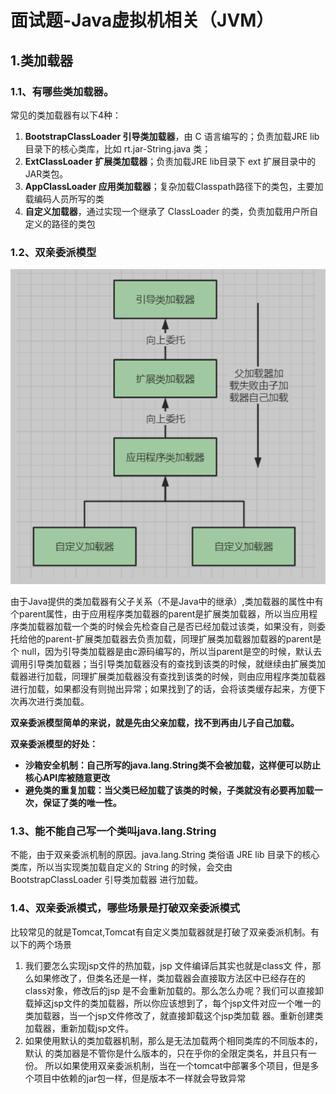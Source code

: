 # 面试题-Java虚拟机相关（JVM）

## 1.类加载器

### 1.1、有哪些类加载器。

常见的类加载器有以下4种：

1. **BootstrapClassLoader 引导类加载器**，由 C 语言编写的；负责加载JRE lib目录下的核心类库，比如 rt.jar-String.java 类；
2. **ExtClassLoader** **扩展类加载器**；负责加载JRE lib目录下 ext 扩展目录中的JAR类包。
3. **AppClassLoader 应用类加载器**；复杂加载Classpath路径下的类包，主要加载编码人员所写的类
4. **自定义加载器**，通过实现一个继承了 ClassLoader 的类，负责加载用户所自定义的路径的类包

### 1.2、双亲委派模型

![类加载器](https://github.com/hjm2015/Java-Interview-Question/blob/main/photo/jvm%E8%99%9A%E6%8B%9F%E6%9C%BA/classLoader.png)

​		由于Java提供的类加载器有父子关系（不是Java中的继承）,类加载器的属性中有个parent属性，由于应用程序类加载器的parent是扩展类加载器，所以当应用程序类加载器加载一个类的时候会先检查自己是否已经加载过该类，如果没有，则委托给他的parent-扩展类加载器去负责加载，同理扩展类加载器加载器的parent是个 null，因为引导类加载器是由c源码编写的，所以当parent是空的时候，默认去调用引导类加载器；当引导类加载器没有的查找到该类的时候，就继续由扩展类加载器进行加载，同理扩展类加载器没有查找到该类的时候，则由应用程序类加载器进行加载，如果都没有则抛出异常；如果找到了的话，会将该类缓存起来，方便下次再次进行类加载。

**双亲委派模型简单的来说，就是先由父亲加载，找不到再由儿子自己加载。**

**双亲委派模型的好处：**

- **沙箱安全机制：自己所写的java.lang.String类不会被加载，这样便可以防止核心API库被随意更改**
- **避免类的重复加载：当父类已经加载了该类的时候，子类就没有必要再加载一次，保证了类的唯一性。**

### 1.3、能不能自己写一个类叫java.lang.String

不能，由于双亲委派机制的原因。java.lang.String 类俗语 JRE lib 目录下的核心类库，所以当实现类加载自定义的 String 的时候，会交由 BootstrapClassLoader 引导类加载器 进行加载。

### 1.4、双亲委派模式，哪些场景是打破双亲委派模式

比较常见的就是Tomcat,Tomcat有自定义类加载器就是打破了双亲委派机制。有以下的两个场景

1. 我们要怎么实现jsp文件的热加载，jsp 文件编译后其实也就是class文 件，那么如果修改了，但类名还是一样，类加载器会直接取方法区中已经存在的class对象，修改后的jsp 是不会重新加载的。那么怎么办呢？我们可以直接卸载掉这jsp文件的类加载器，所以你应该想到了，每个jsp文件对应一个唯一的类加载器，当一个jsp文件修改了，就直接卸载这个jsp类加载 器。重新创建类加载器，重新加载jsp文件。
2. 如果使用默认的类加载器机制，那么是无法加载两个相同类库的不同版本的，默认 的类加器是不管你是什么版本的，只在乎你的全限定类名，并且只有一份。 所以如果使用双亲委派机制，当在一个tomcat中部署多个项目，但是多个项目中依赖的jar包一样，但是版本不一样就会导致异常
